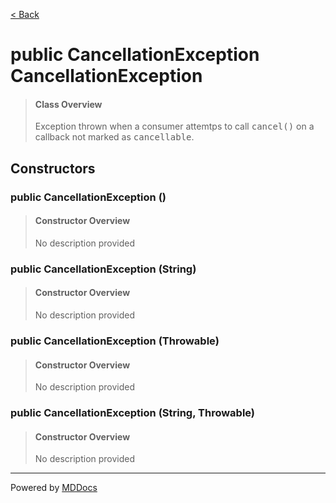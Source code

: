 [< Back](../README.md)
# public CancellationException CancellationException #
>#### Class Overview ####
>Exception thrown when a consumer attemtps to call <tt>cancel()</tt> on a
 callback not marked as <tt>cancellable</tt>.
## Constructors ##
### public CancellationException () ###
>#### Constructor Overview ####
>No description provided
>
### public CancellationException (String) ###
>#### Constructor Overview ####
>No description provided
>
### public CancellationException (Throwable) ###
>#### Constructor Overview ####
>No description provided
>
### public CancellationException (String, Throwable) ###
>#### Constructor Overview ####
>No description provided
>

---
Powered by [MDDocs](https://github.com/VRCube/MDDocs)